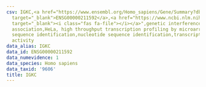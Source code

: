 ```yaml
---
csv: IGKC,<a href="https://www.ensembl.org/Homo_sapiens/Gene/Summary?db=core;g=ENSG00000211592"
  target="_blank">ENSG00000211592</a>,<a href="https://www.ncbi.nlm.nih.gov/pubmed/17216044"
  target="_blank"><i class="fas fa-file"></i></a>",genetic interference,functional
  association,HeLa, high throughput transcription profiling by microarray,nucleotide
  sequence identification,nucleotide sequence identification,transcriptional regulation,up-regulates
  activity
data_alias: IGKC
data_id: ENSG00000211592
data_numevidence: 1
data_species: Homo sapiens
data_taxid: '9606'
title: IGKC
---
```

